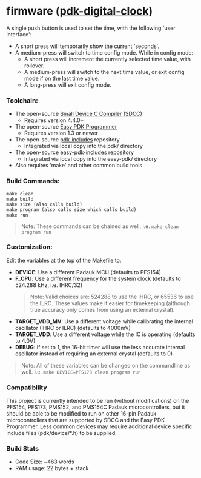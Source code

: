 # firmware ([pdk-digital-clock](https://github.com/serisman/pdk-digital-clock/))

A single push button is used to set the time, with the following 'user interface':
- A short press will temporarily show the current 'seconds'.
- A medium-press will switch to time config mode.  While in config mode:
    - A short press will increment the currently selected time value, with rollover.
    - A medium-press will switch to the next time value, or exit config mode if on the last time value.
    - A long-press will exit config mode.

### Toolchain:
- The open-source [Small Device C Compiler (SDCC)](http://sdcc.sourceforge.net/)
  - Requires version 4.4.0+
- The open-source [Easy PDK Programmer](https://github.com/free-pdk/easy-pdk-programmer-software)
  - Requires version 1.3 or newer
- The open-source [pdk-includes](https://github.com/free-pdk/pdk-includes) repository
  - Integrated via local copy into the pdk/ directory
- The open-source [easy-pdk-includes](https://github.com/free-pdk/easy-pdk-includes) repository
  - Integrated via local copy into the easy-pdk/ directory
- Also requires 'make' and other common build tools

### Build Commands:
```
make clean
make build
make size (also calls build)
make program (also calls size which calls build)
make run
```
> Note: These commands can be chained as well.  i.e. `make clean program run`

### Customization:
Edit the variables at the top of the Makefile to:
- **DEVICE**: Use a different Padauk MCU (defaults to PFS154)
- **F_CPU**: Use a different frequency for the system clock (defaults to 524.288 kHz, i.e. IHRC/32)
  > Note: Valid choices are: 524288 to use the IHRC, or 65536 to use the ILRC.  These values make it easier for timekeeping (although true accuracy only comes from using an external crystal).
- **TARGET_VDD_MV**: Use a different voltage while calibrating the internal oscillator (IHRC or ILRC) (defaults to 4000mV)
- **TARGET_VDD**: Use a different voltage while the IC is operating (defaults to 4.0V)
- **DEBUG**: If set to 1, the 16-bit timer will use the less accurate internal oscillator instead of requiring an external crystal (defaults to 0)

> Note: All of these variables can be changed on the commandline as well.  i.e. `make DEVICE=PFS173 clean program run` 

### Compatibility
This project is currently intended to be run (without modifications) on the PFS154, PFS173, PMS152, and PMS154C Padauk microcontrollers,
but it should be able to be modified to run on other 16-pin Padauk microcontrollers that are supported by SDCC and the Easy PDK Programmer.
Less common devices may require additional device specific include files (pdk/device/*.h) to be supplied.

### Build Stats
- Code Size: ~463 words
- RAM usage: 22 bytes + stack
